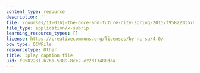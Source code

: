```yaml
---
content_type: resource
description: ''
file: /courses/11-016j-the-once-and-future-city-spring-2015/f9582231b76a53898ce2e22d13480daa_kd6ww6aPT0A.vtt
file_type: application/x-subrip
learning_resource_types: []
license: https://creativecommons.org/licenses/by-nc-sa/4.0/
ocw_type: OCWFile
resourcetype: Other
title: 3play caption file
uid: f9582231-b76a-5389-8ce2-e22d13480daa
---
```

